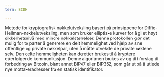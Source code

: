 ```yaml
---
term: ECDH

---
```

Metode for kryptografisk nøkkelutveksling basert på prinsippene for Diffie-Hellman-nøkkelutveksling, men som bruker elliptiske kurver for å gi et høyt sikkerhetsnivå med mindre nøkkelstørrelser. Denne protokollen gjør det mulig for to parter å generere en delt hemmelighet ved hjelp av sine offentlige og private nøkkelpar, uten å måtte utveksle de private nøklene selv. Den delte hemmeligheten kan deretter brukes til å kryptere etterfølgende kommunikasjon. Denne algoritmen brukes av og til i forslag til forbedring av Bitcoin, blant annet BIP47 eller BIP352, som går ut på å utlede nye mottakeradresser fra en statisk identifikator.